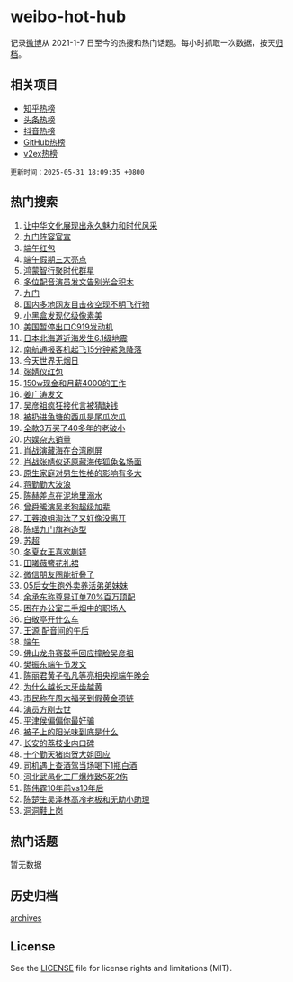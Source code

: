 # weibo-hot-hub

记录[微博](https://www.weibo.com)从 2021-1-7 日至今的热搜和热门话题。每小时抓取一次数据，按天[归档](archives)。

## 相关项目

- [知乎热榜](https://github.com/lonnyzhang423/zhihu-hot-hub)
- [头条热榜](https://github.com/lonnyzhang423/toutiao-hot-hub)
- [抖音热榜](https://github.com/lonnyzhang423/douyin-hot-hub)
- [GitHub热榜](https://github.com/lonnyzhang423/github-hot-hub)
- [v2ex热榜](https://github.com/lonnyzhang423/v2ex-hot-hub)


`更新时间：2025-05-31 18:09:35 +0800`

## 热门搜索

1. [让中华文化展现出永久魅力和时代风采](https://m.weibo.cn/search?containerid=100103type%3D1%26t%3D10%26q%3D%23%E8%AE%A9%E4%B8%AD%E5%8D%8E%E6%96%87%E5%8C%96%E5%B1%95%E7%8E%B0%E5%87%BA%E6%B0%B8%E4%B9%85%E9%AD%85%E5%8A%9B%E5%92%8C%E6%97%B6%E4%BB%A3%E9%A3%8E%E9%87%87%23&stream_entry_id=51&isnewpage=1&extparam=seat%3D1%26c_type%3D51%26pos%3D0%26cate%3D10103%26q%3D%2523%25E8%25AE%25A9%25E4%25B8%25AD%25E5%258D%258E%25E6%2596%2587%25E5%258C%2596%25E5%25B1%2595%25E7%258E%25B0%25E5%2587%25BA%25E6%25B0%25B8%25E4%25B9%2585%25E9%25AD%2585%25E5%258A%259B%25E5%2592%258C%25E6%2597%25B6%25E4%25BB%25A3%25E9%25A3%258E%25E9%2587%2587%2523%26filter_type%3Drealtimehot%26dgr%3D0%26stream_entry_id%3D51%26display_time%3D1748686174%26pre_seqid%3D17486861743130445713108)
1. [九门阵容官宣](https://m.weibo.cn/search?containerid=100103type%3D1%26t%3D10%26q%3D%23%E4%B9%9D%E9%97%A8%E9%98%B5%E5%AE%B9%E5%AE%98%E5%AE%A3%23&stream_entry_id=31&isnewpage=1&extparam=seat%3D1%26c_type%3D31%26cate%3D5001%26q%3D%2523%25E4%25B9%259D%25E9%2597%25A8%25E9%2598%25B5%25E5%25AE%25B9%25E5%25AE%2598%25E5%25AE%25A3%2523%26dgr%3D0%26realpos%3D1%26flag%3D16%26pos%3D0%26band_rank%3D1%26stream_entry_id%3D31%26filter_type%3Drealtimehot%26lcate%3D5001%26display_time%3D1748686174%26pre_seqid%3D17486861743130445713108)
1. [端午红包](https://m.weibo.cn/search?containerid=100103type%3D1%26t%3D10%26q%3D%E7%AB%AF%E5%8D%88%E7%BA%A2%E5%8C%85&stream_entry_id=31&isnewpage=1&extparam=seat%3D1%26c_type%3D31%26cate%3D5001%26q%3D%25E7%25AB%25AF%25E5%258D%2588%25E7%25BA%25A2%25E5%258C%2585%26dgr%3D0%26realpos%3D2%26flag%3D2%26pos%3D1%26band_rank%3D2%26stream_entry_id%3D31%26filter_type%3Drealtimehot%26lcate%3D5001%26display_time%3D1748686174%26pre_seqid%3D17486861743130445713108)
1. [端午假期三大亮点](https://m.weibo.cn/search?containerid=100103type%3D1%26t%3D10%26q%3D%23%E7%AB%AF%E5%8D%88%E5%81%87%E6%9C%9F%E4%B8%89%E5%A4%A7%E4%BA%AE%E7%82%B9%23&stream_entry_id=31&isnewpage=1&extparam=seat%3D1%26c_type%3D31%26cate%3D5001%26q%3D%2523%25E7%25AB%25AF%25E5%258D%2588%25E5%2581%2587%25E6%259C%259F%25E4%25B8%2589%25E5%25A4%25A7%25E4%25BA%25AE%25E7%2582%25B9%2523%26dgr%3D0%26realpos%3D3%26flag%3D0%26pos%3D2%26band_rank%3D3%26stream_entry_id%3D31%26filter_type%3Drealtimehot%26lcate%3D5001%26display_time%3D1748686174%26pre_seqid%3D17486861743130445713108)
1. [鸿蒙智行聚时代群星](https://m.weibo.cn/search?containerid=100103type%3D1%26t%3D10%26q%3D%23%E9%B8%BF%E8%92%99%E6%99%BA%E8%A1%8C%E8%81%9A%E6%97%B6%E4%BB%A3%E7%BE%A4%E6%98%9F%23&stream_entry_id=31&isnewpage=1&extparam=seat%3D1%26c_type%3D31%26cate%3D5001%26q%3D%2523%25E9%25B8%25BF%25E8%2592%2599%25E6%2599%25BA%25E8%25A1%258C%25E8%2581%259A%25E6%2597%25B6%25E4%25BB%25A3%25E7%25BE%25A4%25E6%2598%259F%2523%26dgr%3D0%26adid%3D288221%26is_ad_pos%3D1%26topic_ad%3D1%26stream_entry_id%3D31%26band_rank%3D4%26pos%3D3%26filter_type%3Drealtimehot%26lcate%3D5001%26display_time%3D1748686174%26pre_seqid%3D17486861743130445713108)
1. [多位配音演员发文告别光合积木](https://m.weibo.cn/search?containerid=100103type%3D1%26t%3D10%26q%3D%23%E5%A4%9A%E4%BD%8D%E9%85%8D%E9%9F%B3%E6%BC%94%E5%91%98%E5%8F%91%E6%96%87%E5%91%8A%E5%88%AB%E5%85%89%E5%90%88%E7%A7%AF%E6%9C%A8%23&stream_entry_id=31&isnewpage=1&extparam=seat%3D1%26c_type%3D31%26cate%3D5001%26q%3D%2523%25E5%25A4%259A%25E4%25BD%258D%25E9%2585%258D%25E9%259F%25B3%25E6%25BC%2594%25E5%2591%2598%25E5%258F%2591%25E6%2596%2587%25E5%2591%258A%25E5%2588%25AB%25E5%2585%2589%25E5%2590%2588%25E7%25A7%25AF%25E6%259C%25A8%2523%26dgr%3D0%26realpos%3D4%26flag%3D1%26pos%3D4%26band_rank%3D4%26stream_entry_id%3D31%26filter_type%3Drealtimehot%26lcate%3D5001%26display_time%3D1748686174%26pre_seqid%3D17486861743130445713108)
1. [九门](https://m.weibo.cn/search?containerid=100103type%3D1%26t%3D10%26q%3D%E4%B9%9D%E9%97%A8&stream_entry_id=31&isnewpage=1&extparam=seat%3D1%26c_type%3D31%26cate%3D5001%26q%3D%25E4%25B9%259D%25E9%2597%25A8%26dgr%3D0%26realpos%3D5%26flag%3D1%26pos%3D5%26band_rank%3D5%26stream_entry_id%3D31%26filter_type%3Drealtimehot%26lcate%3D5001%26display_time%3D1748686174%26pre_seqid%3D17486861743130445713108)
1. [国内多地网友目击夜空现不明飞行物](https://m.weibo.cn/search?containerid=100103type%3D1%26t%3D10%26q%3D%23%E5%9B%BD%E5%86%85%E5%A4%9A%E5%9C%B0%E7%BD%91%E5%8F%8B%E7%9B%AE%E5%87%BB%E5%A4%9C%E7%A9%BA%E7%8E%B0%E4%B8%8D%E6%98%8E%E9%A3%9E%E8%A1%8C%E7%89%A9%23&stream_entry_id=31&isnewpage=1&extparam=seat%3D1%26c_type%3D31%26cate%3D5001%26q%3D%2523%25E5%259B%25BD%25E5%2586%2585%25E5%25A4%259A%25E5%259C%25B0%25E7%25BD%2591%25E5%258F%258B%25E7%259B%25AE%25E5%2587%25BB%25E5%25A4%259C%25E7%25A9%25BA%25E7%258E%25B0%25E4%25B8%258D%25E6%2598%258E%25E9%25A3%259E%25E8%25A1%258C%25E7%2589%25A9%2523%26dgr%3D0%26realpos%3D6%26flag%3D0%26pos%3D6%26band_rank%3D6%26stream_entry_id%3D31%26filter_type%3Drealtimehot%26lcate%3D5001%26display_time%3D1748686174%26pre_seqid%3D17486861743130445713108)
1. [小黑盒发现亿级像素美](https://m.weibo.cn/search?containerid=100103type%3D1%26t%3D10%26q%3D%23%E5%B0%8F%E9%BB%91%E7%9B%92%E5%8F%91%E7%8E%B0%E4%BA%BF%E7%BA%A7%E5%83%8F%E7%B4%A0%E7%BE%8E%23&stream_entry_id=31&isnewpage=1&extparam=seat%3D1%26c_type%3D31%26cate%3D5001%26q%3D%2523%25E5%25B0%258F%25E9%25BB%2591%25E7%259B%2592%25E5%258F%2591%25E7%258E%25B0%25E4%25BA%25BF%25E7%25BA%25A7%25E5%2583%258F%25E7%25B4%25A0%25E7%25BE%258E%2523%26dgr%3D0%26adid%3D288516%26is_ad_pos%3D1%26topic_ad%3D1%26stream_entry_id%3D31%26band_rank%3D7%26pos%3D7%26filter_type%3Drealtimehot%26lcate%3D5001%26display_time%3D1748686174%26pre_seqid%3D17486861743130445713108)
1. [美国暂停出口C919发动机](https://m.weibo.cn/search?containerid=100103type%3D1%26t%3D10%26q%3D%23%E7%BE%8E%E5%9B%BD%E6%9A%82%E5%81%9C%E5%87%BA%E5%8F%A3C919%E5%8F%91%E5%8A%A8%E6%9C%BA%23&stream_entry_id=31&isnewpage=1&extparam=seat%3D1%26c_type%3D31%26cate%3D5001%26q%3D%2523%25E7%25BE%258E%25E5%259B%25BD%25E6%259A%2582%25E5%2581%259C%25E5%2587%25BA%25E5%258F%25A3C919%25E5%258F%2591%25E5%258A%25A8%25E6%259C%25BA%2523%26dgr%3D0%26realpos%3D7%26flag%3D0%26pos%3D8%26band_rank%3D7%26stream_entry_id%3D31%26filter_type%3Drealtimehot%26lcate%3D5001%26display_time%3D1748686174%26pre_seqid%3D17486861743130445713108)
1. [日本北海道近海发生6.1级地震](https://m.weibo.cn/search?containerid=100103type%3D1%26t%3D10%26q%3D%23%E6%97%A5%E6%9C%AC%E5%8C%97%E6%B5%B7%E9%81%93%E8%BF%91%E6%B5%B7%E5%8F%91%E7%94%9F6.1%E7%BA%A7%E5%9C%B0%E9%9C%87%23&stream_entry_id=31&isnewpage=1&extparam=seat%3D1%26c_type%3D31%26cate%3D5001%26q%3D%2523%25E6%2597%25A5%25E6%259C%25AC%25E5%258C%2597%25E6%25B5%25B7%25E9%2581%2593%25E8%25BF%2591%25E6%25B5%25B7%25E5%258F%2591%25E7%2594%259F6.1%25E7%25BA%25A7%25E5%259C%25B0%25E9%259C%2587%2523%26dgr%3D0%26realpos%3D8%26flag%3D1%26pos%3D9%26band_rank%3D8%26stream_entry_id%3D31%26filter_type%3Drealtimehot%26lcate%3D5001%26display_time%3D1748686174%26pre_seqid%3D17486861743130445713108)
1. [南航通报客机起飞15分钟紧急降落](https://m.weibo.cn/search?containerid=100103type%3D1%26t%3D10%26q%3D%23%E5%8D%97%E8%88%AA%E9%80%9A%E6%8A%A5%E5%AE%A2%E6%9C%BA%E8%B5%B7%E9%A3%9E15%E5%88%86%E9%92%9F%E7%B4%A7%E6%80%A5%E9%99%8D%E8%90%BD%23&stream_entry_id=31&isnewpage=1&extparam=seat%3D1%26c_type%3D31%26cate%3D5001%26q%3D%2523%25E5%258D%2597%25E8%2588%25AA%25E9%2580%259A%25E6%258A%25A5%25E5%25AE%25A2%25E6%259C%25BA%25E8%25B5%25B7%25E9%25A3%259E15%25E5%2588%2586%25E9%2592%259F%25E7%25B4%25A7%25E6%2580%25A5%25E9%2599%258D%25E8%2590%25BD%2523%26dgr%3D0%26realpos%3D9%26flag%3D0%26pos%3D10%26band_rank%3D9%26stream_entry_id%3D31%26filter_type%3Drealtimehot%26lcate%3D5001%26display_time%3D1748686174%26pre_seqid%3D17486861743130445713108)
1. [今天世界无烟日](https://m.weibo.cn/search?containerid=100103type%3D1%26t%3D10%26q%3D%23%E4%BB%8A%E5%A4%A9%E4%B8%96%E7%95%8C%E6%97%A0%E7%83%9F%E6%97%A5%23&stream_entry_id=31&isnewpage=1&extparam=seat%3D1%26c_type%3D31%26cate%3D5001%26q%3D%2523%25E4%25BB%258A%25E5%25A4%25A9%25E4%25B8%2596%25E7%2595%258C%25E6%2597%25A0%25E7%2583%259F%25E6%2597%25A5%2523%26dgr%3D0%26realpos%3D10%26flag%3D1%26pos%3D11%26band_rank%3D10%26stream_entry_id%3D31%26filter_type%3Drealtimehot%26lcate%3D5001%26display_time%3D1748686174%26pre_seqid%3D17486861743130445713108)
1. [张婧仪红包](https://m.weibo.cn/search?containerid=100103type%3D1%26t%3D10%26q%3D%23%E5%BC%A0%E5%A9%A7%E4%BB%AA%E7%BA%A2%E5%8C%85%23&stream_entry_id=31&isnewpage=1&extparam=seat%3D1%26c_type%3D31%26cate%3D5001%26q%3D%2523%25E5%25BC%25A0%25E5%25A9%25A7%25E4%25BB%25AA%25E7%25BA%25A2%25E5%258C%2585%2523%26dgr%3D0%26realpos%3D11%26flag%3D1%26pos%3D12%26band_rank%3D11%26stream_entry_id%3D31%26filter_type%3Drealtimehot%26lcate%3D5001%26display_time%3D1748686174%26pre_seqid%3D17486861743130445713108)
1. [150w现金和月薪4000的工作](https://m.weibo.cn/search?containerid=100103type%3D1%26t%3D10%26q%3D%23150w%E7%8E%B0%E9%87%91%E5%92%8C%E6%9C%88%E8%96%AA4000%E7%9A%84%E5%B7%A5%E4%BD%9C%23&stream_entry_id=31&isnewpage=1&extparam=seat%3D1%26c_type%3D31%26cate%3D5001%26q%3D%2523150w%25E7%258E%25B0%25E9%2587%2591%25E5%2592%258C%25E6%259C%2588%25E8%2596%25AA4000%25E7%259A%2584%25E5%25B7%25A5%25E4%25BD%259C%2523%26dgr%3D0%26realpos%3D12%26flag%3D2%26pos%3D13%26band_rank%3D12%26stream_entry_id%3D31%26filter_type%3Drealtimehot%26lcate%3D5001%26display_time%3D1748686174%26pre_seqid%3D17486861743130445713108)
1. [姜广涛发文](https://m.weibo.cn/search?containerid=100103type%3D1%26t%3D10%26q%3D%E5%A7%9C%E5%B9%BF%E6%B6%9B%E5%8F%91%E6%96%87&stream_entry_id=31&isnewpage=1&extparam=seat%3D1%26c_type%3D31%26cate%3D5001%26q%3D%25E5%25A7%259C%25E5%25B9%25BF%25E6%25B6%259B%25E5%258F%2591%25E6%2596%2587%26dgr%3D0%26realpos%3D13%26flag%3D2%26pos%3D14%26band_rank%3D13%26stream_entry_id%3D31%26filter_type%3Drealtimehot%26lcate%3D5001%26display_time%3D1748686174%26pre_seqid%3D17486861743130445713108)
1. [吴彦祖疯狂接代言被猜缺钱](https://m.weibo.cn/search?containerid=100103type%3D1%26t%3D10%26q%3D%23%E5%90%B4%E5%BD%A6%E7%A5%96%E7%96%AF%E7%8B%82%E6%8E%A5%E4%BB%A3%E8%A8%80%E8%A2%AB%E7%8C%9C%E7%BC%BA%E9%92%B1%23&stream_entry_id=31&isnewpage=1&extparam=seat%3D1%26c_type%3D31%26cate%3D5001%26q%3D%2523%25E5%2590%25B4%25E5%25BD%25A6%25E7%25A5%2596%25E7%2596%25AF%25E7%258B%2582%25E6%258E%25A5%25E4%25BB%25A3%25E8%25A8%2580%25E8%25A2%25AB%25E7%258C%259C%25E7%25BC%25BA%25E9%2592%25B1%2523%26dgr%3D0%26realpos%3D14%26flag%3D2%26pos%3D15%26band_rank%3D14%26stream_entry_id%3D31%26filter_type%3Drealtimehot%26lcate%3D5001%26display_time%3D1748686174%26pre_seqid%3D17486861743130445713108)
1. [被扔进鱼塘的西瓜是尾瓜次瓜](https://m.weibo.cn/search?containerid=100103type%3D1%26t%3D10%26q%3D%23%E8%A2%AB%E6%89%94%E8%BF%9B%E9%B1%BC%E5%A1%98%E7%9A%84%E8%A5%BF%E7%93%9C%E6%98%AF%E5%B0%BE%E7%93%9C%E6%AC%A1%E7%93%9C%23&stream_entry_id=31&isnewpage=1&extparam=seat%3D1%26c_type%3D31%26cate%3D5001%26q%3D%2523%25E8%25A2%25AB%25E6%2589%2594%25E8%25BF%259B%25E9%25B1%25BC%25E5%25A1%2598%25E7%259A%2584%25E8%25A5%25BF%25E7%2593%259C%25E6%2598%25AF%25E5%25B0%25BE%25E7%2593%259C%25E6%25AC%25A1%25E7%2593%259C%2523%26dgr%3D0%26realpos%3D15%26flag%3D1%26pos%3D16%26band_rank%3D15%26stream_entry_id%3D31%26filter_type%3Drealtimehot%26lcate%3D5001%26display_time%3D1748686174%26pre_seqid%3D17486861743130445713108)
1. [全款3万买了40多年的老破小](https://m.weibo.cn/search?containerid=100103type%3D1%26t%3D10%26q%3D%E5%85%A8%E6%AC%BE3%E4%B8%87%E4%B9%B0%E4%BA%8640%E5%A4%9A%E5%B9%B4%E7%9A%84%E8%80%81%E7%A0%B4%E5%B0%8F&stream_entry_id=31&isnewpage=1&extparam=seat%3D1%26c_type%3D31%26cate%3D5001%26q%3D%25E5%2585%25A8%25E6%25AC%25BE3%25E4%25B8%2587%25E4%25B9%25B0%25E4%25BA%258640%25E5%25A4%259A%25E5%25B9%25B4%25E7%259A%2584%25E8%2580%2581%25E7%25A0%25B4%25E5%25B0%258F%26dgr%3D0%26realpos%3D16%26flag%3D1%26pos%3D17%26band_rank%3D16%26stream_entry_id%3D31%26filter_type%3Drealtimehot%26lcate%3D5001%26display_time%3D1748686174%26pre_seqid%3D17486861743130445713108)
1. [内娱杂志销量](https://m.weibo.cn/search?containerid=100103type%3D1%26t%3D10%26q%3D%E5%86%85%E5%A8%B1%E6%9D%82%E5%BF%97%E9%94%80%E9%87%8F&stream_entry_id=31&isnewpage=1&extparam=seat%3D1%26c_type%3D31%26cate%3D5001%26q%3D%25E5%2586%2585%25E5%25A8%25B1%25E6%259D%2582%25E5%25BF%2597%25E9%2594%2580%25E9%2587%258F%26dgr%3D0%26realpos%3D17%26flag%3D0%26pos%3D18%26band_rank%3D17%26stream_entry_id%3D31%26filter_type%3Drealtimehot%26lcate%3D5001%26display_time%3D1748686174%26pre_seqid%3D17486861743130445713108)
1. [肖战演藏海在台湾刷屏](https://m.weibo.cn/search?containerid=100103type%3D1%26t%3D10%26q%3D%23%E8%82%96%E6%88%98%E6%BC%94%E8%97%8F%E6%B5%B7%E5%9C%A8%E5%8F%B0%E6%B9%BE%E5%88%B7%E5%B1%8F%23&stream_entry_id=31&isnewpage=1&extparam=seat%3D1%26c_type%3D31%26cate%3D5001%26q%3D%2523%25E8%2582%2596%25E6%2588%2598%25E6%25BC%2594%25E8%2597%258F%25E6%25B5%25B7%25E5%259C%25A8%25E5%258F%25B0%25E6%25B9%25BE%25E5%2588%25B7%25E5%25B1%258F%2523%26dgr%3D0%26realpos%3D18%26flag%3D0%26pos%3D19%26band_rank%3D18%26stream_entry_id%3D31%26filter_type%3Drealtimehot%26lcate%3D5001%26display_time%3D1748686174%26pre_seqid%3D17486861743130445713108)
1. [肖战张婧仪还原藏海传狐兔名场面](https://m.weibo.cn/search?containerid=100103type%3D1%26t%3D10%26q%3D%23%E8%82%96%E6%88%98%E5%BC%A0%E5%A9%A7%E4%BB%AA%E8%BF%98%E5%8E%9F%E8%97%8F%E6%B5%B7%E4%BC%A0%E7%8B%90%E5%85%94%E5%90%8D%E5%9C%BA%E9%9D%A2%23&stream_entry_id=31&isnewpage=1&extparam=seat%3D1%26c_type%3D31%26cate%3D5001%26q%3D%2523%25E8%2582%2596%25E6%2588%2598%25E5%25BC%25A0%25E5%25A9%25A7%25E4%25BB%25AA%25E8%25BF%2598%25E5%258E%259F%25E8%2597%258F%25E6%25B5%25B7%25E4%25BC%25A0%25E7%258B%2590%25E5%2585%2594%25E5%2590%258D%25E5%259C%25BA%25E9%259D%25A2%2523%26dgr%3D0%26realpos%3D19%26flag%3D1%26pos%3D20%26band_rank%3D19%26stream_entry_id%3D31%26filter_type%3Drealtimehot%26lcate%3D5001%26display_time%3D1748686174%26pre_seqid%3D17486861743130445713108)
1. [原生家庭对男生性格的影响有多大](https://m.weibo.cn/search?containerid=100103type%3D1%26t%3D10%26q%3D%E5%8E%9F%E7%94%9F%E5%AE%B6%E5%BA%AD%E5%AF%B9%E7%94%B7%E7%94%9F%E6%80%A7%E6%A0%BC%E7%9A%84%E5%BD%B1%E5%93%8D%E6%9C%89%E5%A4%9A%E5%A4%A7&stream_entry_id=31&isnewpage=1&extparam=seat%3D1%26c_type%3D31%26cate%3D5001%26q%3D%25E5%258E%259F%25E7%2594%259F%25E5%25AE%25B6%25E5%25BA%25AD%25E5%25AF%25B9%25E7%2594%25B7%25E7%2594%259F%25E6%2580%25A7%25E6%25A0%25BC%25E7%259A%2584%25E5%25BD%25B1%25E5%2593%258D%25E6%259C%2589%25E5%25A4%259A%25E5%25A4%25A7%26dgr%3D0%26realpos%3D20%26flag%3D1%26pos%3D21%26is_ai_ask%3D1%26band_rank%3D20%26stream_entry_id%3D31%26filter_type%3Drealtimehot%26lcate%3D5001%26display_time%3D1748686174%26pre_seqid%3D17486861743130445713108)
1. [蒋勤勤大波浪](https://m.weibo.cn/search?containerid=100103type%3D1%26t%3D10%26q%3D%E8%92%8B%E5%8B%A4%E5%8B%A4%E5%A4%A7%E6%B3%A2%E6%B5%AA&stream_entry_id=31&isnewpage=1&extparam=seat%3D1%26c_type%3D31%26cate%3D5001%26q%3D%25E8%2592%258B%25E5%258B%25A4%25E5%258B%25A4%25E5%25A4%25A7%25E6%25B3%25A2%25E6%25B5%25AA%26dgr%3D0%26realpos%3D21%26flag%3D1%26pos%3D22%26band_rank%3D21%26stream_entry_id%3D31%26filter_type%3Drealtimehot%26lcate%3D5001%26display_time%3D1748686174%26pre_seqid%3D17486861743130445713108)
1. [陈赫差点在泥地里溺水](https://m.weibo.cn/search?containerid=100103type%3D1%26t%3D10%26q%3D%E9%99%88%E8%B5%AB%E5%B7%AE%E7%82%B9%E5%9C%A8%E6%B3%A5%E5%9C%B0%E9%87%8C%E6%BA%BA%E6%B0%B4&stream_entry_id=31&isnewpage=1&extparam=seat%3D1%26c_type%3D31%26cate%3D5001%26q%3D%25E9%2599%2588%25E8%25B5%25AB%25E5%25B7%25AE%25E7%2582%25B9%25E5%259C%25A8%25E6%25B3%25A5%25E5%259C%25B0%25E9%2587%258C%25E6%25BA%25BA%25E6%25B0%25B4%26dgr%3D0%26realpos%3D22%26flag%3D1%26pos%3D23%26band_rank%3D22%26stream_entry_id%3D31%26filter_type%3Drealtimehot%26lcate%3D5001%26display_time%3D1748686174%26pre_seqid%3D17486861743130445713108)
1. [曾舜晞演吴老狗超级加辈](https://m.weibo.cn/search?containerid=100103type%3D1%26t%3D10%26q%3D%E6%9B%BE%E8%88%9C%E6%99%9E%E6%BC%94%E5%90%B4%E8%80%81%E7%8B%97%E8%B6%85%E7%BA%A7%E5%8A%A0%E8%BE%88&stream_entry_id=31&isnewpage=1&extparam=seat%3D1%26c_type%3D31%26cate%3D5001%26q%3D%25E6%259B%25BE%25E8%2588%259C%25E6%2599%259E%25E6%25BC%2594%25E5%2590%25B4%25E8%2580%2581%25E7%258B%2597%25E8%25B6%2585%25E7%25BA%25A7%25E5%258A%25A0%25E8%25BE%2588%26dgr%3D0%26realpos%3D23%26flag%3D1%26pos%3D24%26band_rank%3D23%26stream_entry_id%3D31%26filter_type%3Drealtimehot%26lcate%3D5001%26display_time%3D1748686174%26pre_seqid%3D17486861743130445713108)
1. [王蓉浪姐淘汰了又好像没离开](https://m.weibo.cn/search?containerid=100103type%3D1%26t%3D10%26q%3D%E7%8E%8B%E8%93%89%E6%B5%AA%E5%A7%90%E6%B7%98%E6%B1%B0%E4%BA%86%E5%8F%88%E5%A5%BD%E5%83%8F%E6%B2%A1%E7%A6%BB%E5%BC%80&stream_entry_id=31&isnewpage=1&extparam=seat%3D1%26c_type%3D31%26cate%3D5001%26q%3D%25E7%258E%258B%25E8%2593%2589%25E6%25B5%25AA%25E5%25A7%2590%25E6%25B7%2598%25E6%25B1%25B0%25E4%25BA%2586%25E5%258F%2588%25E5%25A5%25BD%25E5%2583%258F%25E6%25B2%25A1%25E7%25A6%25BB%25E5%25BC%2580%26dgr%3D0%26realpos%3D24%26flag%3D1%26pos%3D25%26band_rank%3D24%26stream_entry_id%3D31%26filter_type%3Drealtimehot%26lcate%3D5001%26display_time%3D1748686174%26pre_seqid%3D17486861743130445713108)
1. [陈瑶九门旗袍造型](https://m.weibo.cn/search?containerid=100103type%3D1%26t%3D10%26q%3D%E9%99%88%E7%91%B6%E4%B9%9D%E9%97%A8%E6%97%97%E8%A2%8D%E9%80%A0%E5%9E%8B&stream_entry_id=31&isnewpage=1&extparam=seat%3D1%26c_type%3D31%26cate%3D5001%26q%3D%25E9%2599%2588%25E7%2591%25B6%25E4%25B9%259D%25E9%2597%25A8%25E6%2597%2597%25E8%25A2%258D%25E9%2580%25A0%25E5%259E%258B%26dgr%3D0%26realpos%3D25%26flag%3D0%26pos%3D26%26band_rank%3D25%26stream_entry_id%3D31%26filter_type%3Drealtimehot%26lcate%3D5001%26display_time%3D1748686174%26pre_seqid%3D17486861743130445713108)
1. [苏超](https://m.weibo.cn/search?containerid=100103type%3D1%26t%3D10%26q%3D%E8%8B%8F%E8%B6%85&stream_entry_id=31&isnewpage=1&extparam=seat%3D1%26c_type%3D31%26cate%3D5001%26q%3D%25E8%258B%258F%25E8%25B6%2585%26dgr%3D0%26realpos%3D26%26flag%3D0%26pos%3D27%26band_rank%3D26%26stream_entry_id%3D31%26filter_type%3Drealtimehot%26lcate%3D5001%26display_time%3D1748686174%26pre_seqid%3D17486861743130445713108)
1. [冬夏女王喜欢蒯铎](https://m.weibo.cn/search?containerid=100103type%3D1%26t%3D10%26q%3D%23%E5%86%AC%E5%A4%8F%E5%A5%B3%E7%8E%8B%E5%96%9C%E6%AC%A2%E8%92%AF%E9%93%8E%23&stream_entry_id=31&isnewpage=1&extparam=seat%3D1%26c_type%3D31%26cate%3D5001%26q%3D%2523%25E5%2586%25AC%25E5%25A4%258F%25E5%25A5%25B3%25E7%258E%258B%25E5%2596%259C%25E6%25AC%25A2%25E8%2592%25AF%25E9%2593%258E%2523%26dgr%3D0%26realpos%3D27%26flag%3D1%26pos%3D28%26band_rank%3D27%26stream_entry_id%3D31%26filter_type%3Drealtimehot%26lcate%3D5001%26display_time%3D1748686174%26pre_seqid%3D17486861743130445713108)
1. [田曦薇簪花礼裙](https://m.weibo.cn/search?containerid=100103type%3D1%26t%3D10%26q%3D%23%E7%94%B0%E6%9B%A6%E8%96%87%E7%B0%AA%E8%8A%B1%E7%A4%BC%E8%A3%99%23&stream_entry_id=31&isnewpage=1&extparam=seat%3D1%26c_type%3D31%26cate%3D5001%26q%3D%2523%25E7%2594%25B0%25E6%259B%25A6%25E8%2596%2587%25E7%25B0%25AA%25E8%258A%25B1%25E7%25A4%25BC%25E8%25A3%2599%2523%26dgr%3D0%26realpos%3D28%26flag%3D0%26pos%3D29%26band_rank%3D28%26stream_entry_id%3D31%26filter_type%3Drealtimehot%26lcate%3D5001%26display_time%3D1748686174%26pre_seqid%3D17486861743130445713108)
1. [微信朋友圈能折叠了](https://m.weibo.cn/search?containerid=100103type%3D1%26t%3D10%26q%3D%23%E5%BE%AE%E4%BF%A1%E6%9C%8B%E5%8F%8B%E5%9C%88%E8%83%BD%E6%8A%98%E5%8F%A0%E4%BA%86%23&stream_entry_id=31&isnewpage=1&extparam=seat%3D1%26c_type%3D31%26cate%3D5001%26q%3D%2523%25E5%25BE%25AE%25E4%25BF%25A1%25E6%259C%258B%25E5%258F%258B%25E5%259C%2588%25E8%2583%25BD%25E6%258A%2598%25E5%258F%25A0%25E4%25BA%2586%2523%26dgr%3D0%26realpos%3D29%26flag%3D0%26pos%3D30%26band_rank%3D29%26stream_entry_id%3D31%26filter_type%3Drealtimehot%26lcate%3D5001%26display_time%3D1748686174%26pre_seqid%3D17486861743130445713108)
1. [05后女生跑外卖养活弟弟妹妹](https://m.weibo.cn/search?containerid=100103type%3D1%26t%3D10%26q%3D%2305%E5%90%8E%E5%A5%B3%E7%94%9F%E8%B7%91%E5%A4%96%E5%8D%96%E5%85%BB%E6%B4%BB%E5%BC%9F%E5%BC%9F%E5%A6%B9%E5%A6%B9%23&stream_entry_id=31&isnewpage=1&extparam=seat%3D1%26c_type%3D31%26cate%3D5001%26q%3D%252305%25E5%2590%258E%25E5%25A5%25B3%25E7%2594%259F%25E8%25B7%2591%25E5%25A4%2596%25E5%258D%2596%25E5%2585%25BB%25E6%25B4%25BB%25E5%25BC%259F%25E5%25BC%259F%25E5%25A6%25B9%25E5%25A6%25B9%2523%26dgr%3D0%26realpos%3D30%26flag%3D1%26pos%3D31%26band_rank%3D30%26stream_entry_id%3D31%26filter_type%3Drealtimehot%26lcate%3D5001%26display_time%3D1748686174%26pre_seqid%3D17486861743130445713108)
1. [余承东称尊界订单70%百万顶配](https://m.weibo.cn/search?containerid=100103type%3D1%26t%3D10%26q%3D%23%E4%BD%99%E6%89%BF%E4%B8%9C%E7%A7%B0%E5%B0%8A%E7%95%8C%E8%AE%A2%E5%8D%9570%25%E7%99%BE%E4%B8%87%E9%A1%B6%E9%85%8D%23&stream_entry_id=31&isnewpage=1&extparam=seat%3D1%26c_type%3D31%26cate%3D5001%26q%3D%2523%25E4%25BD%2599%25E6%2589%25BF%25E4%25B8%259C%25E7%25A7%25B0%25E5%25B0%258A%25E7%2595%258C%25E8%25AE%25A2%25E5%258D%259570%2525%25E7%2599%25BE%25E4%25B8%2587%25E9%25A1%25B6%25E9%2585%258D%2523%26dgr%3D0%26realpos%3D31%26flag%3D1%26pos%3D32%26band_rank%3D31%26stream_entry_id%3D31%26filter_type%3Drealtimehot%26lcate%3D5001%26display_time%3D1748686174%26pre_seqid%3D17486861743130445713108)
1. [困在办公室二手烟中的职场人](https://m.weibo.cn/search?containerid=100103type%3D1%26t%3D10%26q%3D%23%E5%9B%B0%E5%9C%A8%E5%8A%9E%E5%85%AC%E5%AE%A4%E4%BA%8C%E6%89%8B%E7%83%9F%E4%B8%AD%E7%9A%84%E8%81%8C%E5%9C%BA%E4%BA%BA%23&stream_entry_id=31&isnewpage=1&extparam=seat%3D1%26c_type%3D31%26cate%3D5001%26q%3D%2523%25E5%259B%25B0%25E5%259C%25A8%25E5%258A%259E%25E5%2585%25AC%25E5%25AE%25A4%25E4%25BA%258C%25E6%2589%258B%25E7%2583%259F%25E4%25B8%25AD%25E7%259A%2584%25E8%2581%258C%25E5%259C%25BA%25E4%25BA%25BA%2523%26dgr%3D0%26realpos%3D32%26flag%3D1%26pos%3D33%26band_rank%3D32%26stream_entry_id%3D31%26filter_type%3Drealtimehot%26lcate%3D5001%26display_time%3D1748686174%26pre_seqid%3D17486861743130445713108)
1. [白敬亭开什么车](https://m.weibo.cn/search?containerid=100103type%3D1%26t%3D10%26q%3D%23%E7%99%BD%E6%95%AC%E4%BA%AD%E5%BC%80%E4%BB%80%E4%B9%88%E8%BD%A6%23&stream_entry_id=31&isnewpage=1&extparam=seat%3D1%26c_type%3D31%26cate%3D5001%26q%3D%2523%25E7%2599%25BD%25E6%2595%25AC%25E4%25BA%25AD%25E5%25BC%2580%25E4%25BB%2580%25E4%25B9%2588%25E8%25BD%25A6%2523%26dgr%3D0%26realpos%3D33%26flag%3D1%26pos%3D34%26band_rank%3D33%26stream_entry_id%3D31%26filter_type%3Drealtimehot%26lcate%3D5001%26display_time%3D1748686174%26pre_seqid%3D17486861743130445713108)
1. [王源 配音间的午后](https://m.weibo.cn/search?containerid=100103type%3D1%26t%3D10%26q%3D%E7%8E%8B%E6%BA%90+%E9%85%8D%E9%9F%B3%E9%97%B4%E7%9A%84%E5%8D%88%E5%90%8E&stream_entry_id=31&isnewpage=1&extparam=seat%3D1%26c_type%3D31%26cate%3D5001%26q%3D%25E7%258E%258B%25E6%25BA%2590%2520%25E9%2585%258D%25E9%259F%25B3%25E9%2597%25B4%25E7%259A%2584%25E5%258D%2588%25E5%2590%258E%26dgr%3D0%26realpos%3D34%26flag%3D1%26pos%3D35%26band_rank%3D34%26stream_entry_id%3D31%26filter_type%3Drealtimehot%26lcate%3D5001%26display_time%3D1748686174%26pre_seqid%3D17486861743130445713108)
1. [端午](https://m.weibo.cn/search?containerid=100103type%3D1%26t%3D10%26q%3D%E7%AB%AF%E5%8D%88&stream_entry_id=31&isnewpage=1&extparam=seat%3D1%26c_type%3D31%26cate%3D5001%26q%3D%25E7%25AB%25AF%25E5%258D%2588%26dgr%3D0%26realpos%3D35%26flag%3D0%26pos%3D36%26band_rank%3D35%26stream_entry_id%3D31%26filter_type%3Drealtimehot%26lcate%3D5001%26display_time%3D1748686174%26pre_seqid%3D17486861743130445713108)
1. [佛山龙舟赛鼓手回应撞脸吴彦祖](https://m.weibo.cn/search?containerid=100103type%3D1%26t%3D10%26q%3D%23%E4%BD%9B%E5%B1%B1%E9%BE%99%E8%88%9F%E8%B5%9B%E9%BC%93%E6%89%8B%E5%9B%9E%E5%BA%94%E6%92%9E%E8%84%B8%E5%90%B4%E5%BD%A6%E7%A5%96%23&stream_entry_id=31&isnewpage=1&extparam=seat%3D1%26c_type%3D31%26cate%3D5001%26q%3D%2523%25E4%25BD%259B%25E5%25B1%25B1%25E9%25BE%2599%25E8%2588%259F%25E8%25B5%259B%25E9%25BC%2593%25E6%2589%258B%25E5%259B%259E%25E5%25BA%2594%25E6%2592%259E%25E8%2584%25B8%25E5%2590%25B4%25E5%25BD%25A6%25E7%25A5%2596%2523%26dgr%3D0%26realpos%3D36%26flag%3D1%26pos%3D37%26band_rank%3D36%26stream_entry_id%3D31%26filter_type%3Drealtimehot%26lcate%3D5001%26display_time%3D1748686174%26pre_seqid%3D17486861743130445713108)
1. [樊振东端午节发文](https://m.weibo.cn/search?containerid=100103type%3D1%26t%3D10%26q%3D%23%E6%A8%8A%E6%8C%AF%E4%B8%9C%E7%AB%AF%E5%8D%88%E8%8A%82%E5%8F%91%E6%96%87%23&stream_entry_id=31&isnewpage=1&extparam=seat%3D1%26c_type%3D31%26cate%3D5001%26q%3D%2523%25E6%25A8%258A%25E6%258C%25AF%25E4%25B8%259C%25E7%25AB%25AF%25E5%258D%2588%25E8%258A%2582%25E5%258F%2591%25E6%2596%2587%2523%26dgr%3D0%26realpos%3D37%26flag%3D0%26pos%3D38%26band_rank%3D37%26stream_entry_id%3D31%26filter_type%3Drealtimehot%26lcate%3D5001%26display_time%3D1748686174%26pre_seqid%3D17486861743130445713108)
1. [陈丽君黄子弘凡等亮相央视端午晚会](https://m.weibo.cn/search?containerid=100103type%3D1%26t%3D10%26q%3D%23%E9%99%88%E4%B8%BD%E5%90%9B%E9%BB%84%E5%AD%90%E5%BC%98%E5%87%A1%E7%AD%89%E4%BA%AE%E7%9B%B8%E5%A4%AE%E8%A7%86%E7%AB%AF%E5%8D%88%E6%99%9A%E4%BC%9A%23&stream_entry_id=31&isnewpage=1&extparam=seat%3D1%26c_type%3D31%26cate%3D5001%26q%3D%2523%25E9%2599%2588%25E4%25B8%25BD%25E5%2590%259B%25E9%25BB%2584%25E5%25AD%2590%25E5%25BC%2598%25E5%2587%25A1%25E7%25AD%2589%25E4%25BA%25AE%25E7%259B%25B8%25E5%25A4%25AE%25E8%25A7%2586%25E7%25AB%25AF%25E5%258D%2588%25E6%2599%259A%25E4%25BC%259A%2523%26dgr%3D0%26realpos%3D38%26flag%3D0%26pos%3D39%26band_rank%3D38%26stream_entry_id%3D31%26filter_type%3Drealtimehot%26lcate%3D5001%26display_time%3D1748686174%26pre_seqid%3D17486861743130445713108)
1. [为什么越长大牙齿越黄](https://m.weibo.cn/search?containerid=100103type%3D1%26t%3D10%26q%3D%23%E4%B8%BA%E4%BB%80%E4%B9%88%E8%B6%8A%E9%95%BF%E5%A4%A7%E7%89%99%E9%BD%BF%E8%B6%8A%E9%BB%84%23&stream_entry_id=31&isnewpage=1&extparam=seat%3D1%26c_type%3D31%26cate%3D5001%26q%3D%2523%25E4%25B8%25BA%25E4%25BB%2580%25E4%25B9%2588%25E8%25B6%258A%25E9%2595%25BF%25E5%25A4%25A7%25E7%2589%2599%25E9%25BD%25BF%25E8%25B6%258A%25E9%25BB%2584%2523%26dgr%3D0%26realpos%3D39%26flag%3D1%26pos%3D40%26band_rank%3D39%26stream_entry_id%3D31%26filter_type%3Drealtimehot%26lcate%3D5001%26display_time%3D1748686174%26pre_seqid%3D17486861743130445713108)
1. [市民称在周大福买到假黄金项链](https://m.weibo.cn/search?containerid=100103type%3D1%26t%3D10%26q%3D%23%E5%B8%82%E6%B0%91%E7%A7%B0%E5%9C%A8%E5%91%A8%E5%A4%A7%E7%A6%8F%E4%B9%B0%E5%88%B0%E5%81%87%E9%BB%84%E9%87%91%E9%A1%B9%E9%93%BE%23&stream_entry_id=31&isnewpage=1&extparam=seat%3D1%26c_type%3D31%26cate%3D5001%26q%3D%2523%25E5%25B8%2582%25E6%25B0%2591%25E7%25A7%25B0%25E5%259C%25A8%25E5%2591%25A8%25E5%25A4%25A7%25E7%25A6%258F%25E4%25B9%25B0%25E5%2588%25B0%25E5%2581%2587%25E9%25BB%2584%25E9%2587%2591%25E9%25A1%25B9%25E9%2593%25BE%2523%26dgr%3D0%26realpos%3D40%26flag%3D1%26pos%3D41%26band_rank%3D40%26stream_entry_id%3D31%26filter_type%3Drealtimehot%26lcate%3D5001%26display_time%3D1748686174%26pre_seqid%3D17486861743130445713108)
1. [演员方刚去世](https://m.weibo.cn/search?containerid=100103type%3D1%26t%3D10%26q%3D%23%E6%BC%94%E5%91%98%E6%96%B9%E5%88%9A%E5%8E%BB%E4%B8%96%23&stream_entry_id=31&isnewpage=1&extparam=seat%3D1%26c_type%3D31%26cate%3D5001%26q%3D%2523%25E6%25BC%2594%25E5%2591%2598%25E6%2596%25B9%25E5%2588%259A%25E5%258E%25BB%25E4%25B8%2596%2523%26dgr%3D0%26realpos%3D41%26flag%3D0%26pos%3D42%26band_rank%3D41%26stream_entry_id%3D31%26filter_type%3Drealtimehot%26lcate%3D5001%26display_time%3D1748686174%26pre_seqid%3D17486861743130445713108)
1. [平津侯偏偏你最好骗](https://m.weibo.cn/search?containerid=100103type%3D1%26t%3D10%26q%3D%E5%B9%B3%E6%B4%A5%E4%BE%AF%E5%81%8F%E5%81%8F%E4%BD%A0%E6%9C%80%E5%A5%BD%E9%AA%97&stream_entry_id=31&isnewpage=1&extparam=seat%3D1%26c_type%3D31%26cate%3D5001%26q%3D%25E5%25B9%25B3%25E6%25B4%25A5%25E4%25BE%25AF%25E5%2581%258F%25E5%2581%258F%25E4%25BD%25A0%25E6%259C%2580%25E5%25A5%25BD%25E9%25AA%2597%26dgr%3D0%26realpos%3D42%26flag%3D1%26pos%3D43%26band_rank%3D42%26stream_entry_id%3D31%26filter_type%3Drealtimehot%26lcate%3D5001%26display_time%3D1748686174%26pre_seqid%3D17486861743130445713108)
1. [被子上的阳光味到底是什么](https://m.weibo.cn/search?containerid=100103type%3D1%26t%3D10%26q%3D%E8%A2%AB%E5%AD%90%E4%B8%8A%E7%9A%84%E9%98%B3%E5%85%89%E5%91%B3%E5%88%B0%E5%BA%95%E6%98%AF%E4%BB%80%E4%B9%88&stream_entry_id=31&isnewpage=1&extparam=seat%3D1%26c_type%3D31%26cate%3D5001%26q%3D%25E8%25A2%25AB%25E5%25AD%2590%25E4%25B8%258A%25E7%259A%2584%25E9%2598%25B3%25E5%2585%2589%25E5%2591%25B3%25E5%2588%25B0%25E5%25BA%2595%25E6%2598%25AF%25E4%25BB%2580%25E4%25B9%2588%26dgr%3D0%26realpos%3D43%26flag%3D1%26pos%3D44%26band_rank%3D43%26stream_entry_id%3D31%26filter_type%3Drealtimehot%26lcate%3D5001%26display_time%3D1748686174%26pre_seqid%3D17486861743130445713108)
1. [长安的荔枝业内口碑](https://m.weibo.cn/search?containerid=100103type%3D1%26t%3D10%26q%3D%E9%95%BF%E5%AE%89%E7%9A%84%E8%8D%94%E6%9E%9D%E4%B8%9A%E5%86%85%E5%8F%A3%E7%A2%91&stream_entry_id=31&isnewpage=1&extparam=seat%3D1%26c_type%3D31%26cate%3D5001%26q%3D%25E9%2595%25BF%25E5%25AE%2589%25E7%259A%2584%25E8%258D%2594%25E6%259E%259D%25E4%25B8%259A%25E5%2586%2585%25E5%258F%25A3%25E7%25A2%2591%26dgr%3D0%26realpos%3D44%26flag%3D1%26pos%3D45%26band_rank%3D44%26stream_entry_id%3D31%26filter_type%3Drealtimehot%26lcate%3D5001%26display_time%3D1748686174%26pre_seqid%3D17486861743130445713108)
1. [十个勤天猪肉贺大姐回应](https://m.weibo.cn/search?containerid=100103type%3D1%26t%3D10%26q%3D%23%E5%8D%81%E4%B8%AA%E5%8B%A4%E5%A4%A9%E7%8C%AA%E8%82%89%E8%B4%BA%E5%A4%A7%E5%A7%90%E5%9B%9E%E5%BA%94%23&stream_entry_id=31&isnewpage=1&extparam=seat%3D1%26c_type%3D31%26cate%3D5001%26q%3D%2523%25E5%258D%2581%25E4%25B8%25AA%25E5%258B%25A4%25E5%25A4%25A9%25E7%258C%25AA%25E8%2582%2589%25E8%25B4%25BA%25E5%25A4%25A7%25E5%25A7%2590%25E5%259B%259E%25E5%25BA%2594%2523%26dgr%3D0%26realpos%3D45%26flag%3D1%26pos%3D46%26band_rank%3D45%26stream_entry_id%3D31%26filter_type%3Drealtimehot%26lcate%3D5001%26display_time%3D1748686174%26pre_seqid%3D17486861743130445713108)
1. [司机遇上查酒驾当场喝下1瓶白酒](https://m.weibo.cn/search?containerid=100103type%3D1%26t%3D10%26q%3D%23%E5%8F%B8%E6%9C%BA%E9%81%87%E4%B8%8A%E6%9F%A5%E9%85%92%E9%A9%BE%E5%BD%93%E5%9C%BA%E5%96%9D%E4%B8%8B1%E7%93%B6%E7%99%BD%E9%85%92%23&stream_entry_id=31&isnewpage=1&extparam=seat%3D1%26c_type%3D31%26cate%3D5001%26q%3D%2523%25E5%258F%25B8%25E6%259C%25BA%25E9%2581%2587%25E4%25B8%258A%25E6%259F%25A5%25E9%2585%2592%25E9%25A9%25BE%25E5%25BD%2593%25E5%259C%25BA%25E5%2596%259D%25E4%25B8%258B1%25E7%2593%25B6%25E7%2599%25BD%25E9%2585%2592%2523%26dgr%3D0%26realpos%3D46%26flag%3D1%26pos%3D47%26band_rank%3D46%26stream_entry_id%3D31%26filter_type%3Drealtimehot%26lcate%3D5001%26display_time%3D1748686174%26pre_seqid%3D17486861743130445713108)
1. [河北武邑化工厂爆炸致5死2伤](https://m.weibo.cn/search?containerid=100103type%3D1%26t%3D10%26q%3D%23%E6%B2%B3%E5%8C%97%E6%AD%A6%E9%82%91%E5%8C%96%E5%B7%A5%E5%8E%82%E7%88%86%E7%82%B8%E8%87%B45%E6%AD%BB2%E4%BC%A4%23&stream_entry_id=31&isnewpage=1&extparam=seat%3D1%26c_type%3D31%26cate%3D5001%26q%3D%2523%25E6%25B2%25B3%25E5%258C%2597%25E6%25AD%25A6%25E9%2582%2591%25E5%258C%2596%25E5%25B7%25A5%25E5%258E%2582%25E7%2588%2586%25E7%2582%25B8%25E8%2587%25B45%25E6%25AD%25BB2%25E4%25BC%25A4%2523%26dgr%3D0%26realpos%3D47%26flag%3D1%26pos%3D48%26band_rank%3D47%26stream_entry_id%3D31%26filter_type%3Drealtimehot%26lcate%3D5001%26display_time%3D1748686174%26pre_seqid%3D17486861743130445713108)
1. [陈伟霆10年前vs10年后](https://m.weibo.cn/search?containerid=100103type%3D1%26t%3D10%26q%3D%E9%99%88%E4%BC%9F%E9%9C%8610%E5%B9%B4%E5%89%8Dvs10%E5%B9%B4%E5%90%8E&stream_entry_id=31&isnewpage=1&extparam=seat%3D1%26c_type%3D31%26cate%3D5001%26q%3D%25E9%2599%2588%25E4%25BC%259F%25E9%259C%258610%25E5%25B9%25B4%25E5%2589%258Dvs10%25E5%25B9%25B4%25E5%2590%258E%26dgr%3D0%26realpos%3D48%26flag%3D0%26pos%3D49%26band_rank%3D48%26stream_entry_id%3D31%26filter_type%3Drealtimehot%26lcate%3D5001%26display_time%3D1748686174%26pre_seqid%3D17486861743130445713108)
1. [陈楚生吴泽林高冷老板和无助小助理](https://m.weibo.cn/search?containerid=100103type%3D1%26t%3D10%26q%3D%E9%99%88%E6%A5%9A%E7%94%9F%E5%90%B4%E6%B3%BD%E6%9E%97%E9%AB%98%E5%86%B7%E8%80%81%E6%9D%BF%E5%92%8C%E6%97%A0%E5%8A%A9%E5%B0%8F%E5%8A%A9%E7%90%86&stream_entry_id=31&isnewpage=1&extparam=seat%3D1%26c_type%3D31%26cate%3D5001%26q%3D%25E9%2599%2588%25E6%25A5%259A%25E7%2594%259F%25E5%2590%25B4%25E6%25B3%25BD%25E6%259E%2597%25E9%25AB%2598%25E5%2586%25B7%25E8%2580%2581%25E6%259D%25BF%25E5%2592%258C%25E6%2597%25A0%25E5%258A%25A9%25E5%25B0%258F%25E5%258A%25A9%25E7%2590%2586%26dgr%3D0%26realpos%3D49%26flag%3D1%26pos%3D50%26band_rank%3D49%26stream_entry_id%3D31%26filter_type%3Drealtimehot%26lcate%3D5001%26display_time%3D1748686174%26pre_seqid%3D17486861743130445713108)
1. [洞洞鞋上岗](https://m.weibo.cn/search?containerid=100103type%3D1%26t%3D10%26q%3D%E6%B4%9E%E6%B4%9E%E9%9E%8B%E4%B8%8A%E5%B2%97&stream_entry_id=31&isnewpage=1&extparam=seat%3D1%26c_type%3D31%26cate%3D5001%26q%3D%25E6%25B4%259E%25E6%25B4%259E%25E9%259E%258B%25E4%25B8%258A%25E5%25B2%2597%26dgr%3D0%26realpos%3D50%26flag%3D0%26pos%3D51%26band_rank%3D50%26stream_entry_id%3D31%26filter_type%3Drealtimehot%26lcate%3D5001%26display_time%3D1748686174%26pre_seqid%3D17486861743130445713108)

## 热门话题

暂无数据

## 历史归档

[archives](archives)

## License

See the [LICENSE](LICENSE) file for license rights and limitations (MIT).
